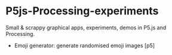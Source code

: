 # P5js-Processing-experiments
Small &amp; scrappy graphical apps, experiments, demos in P5.js and Processing.

- Emoji generator: generate randomised emoji images [p5]
